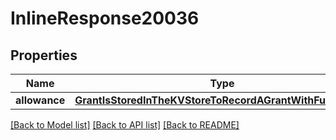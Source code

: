 # InlineResponse20036

## Properties
Name | Type | Description | Notes
------------ | ------------- | ------------- | -------------
**allowance** | [**GrantIsStoredInTheKVStoreToRecordAGrantWithFullContext**](GrantIsStoredInTheKVStoreToRecordAGrantWithFullContext.md) |  | [optional] 

[[Back to Model list]](../README.md#documentation-for-models) [[Back to API list]](../README.md#documentation-for-api-endpoints) [[Back to README]](../README.md)

